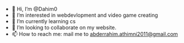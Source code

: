 - 👋 Hi, I’m @Dahim0
- 👀 I’m interested in webdevlopment and video game creating
- 🌱 I’m currently learning cs
- 💞️ I’m looking to collaborate on my website.
- 📫 How to reach me: mail me to abderrahim.athimni2011@gmail.com

<!---
Dahim0/Dahim0 is a ✨ special ✨ repository because its `README.md` (this file) appears on your GitHub profile.
You can click the Preview link to take a look at your changes.
--->
